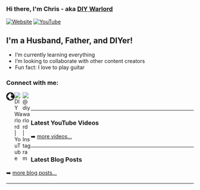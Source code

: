 ### Hi there, I'm Chris - aka [DIY Warlord][website]

[![Website](https://img.shields.io/website?down_color=red&down_message=down&label=diywarlord.com&style=for-the-badge&up_color=green&up_message=up&url=https%3A%2F%2Fwww.diywarlord.com)](https://www.diywarlord.com)
[![YouTube](https://img.shields.io/youtube/channel/subscribers/UC7-VZGvTawdqwYvnk-INS2w?label=diywarlord%20on%20youtube&style=for-the-badge)](https://www.youtube.com/channel/UC7-VZGvTawdqwYvnk-INS2w)

## I'm a Husband, Father, and DIYer!

- I’m currently learning everything
- I’m looking to collaborate with other content creators
- Fun fact: I love to play guitar

### Connect with me:

[<img align="left" alt="diywarlord.com" width="22px" src="https://raw.githubusercontent.com/iconic/open-iconic/master/svg/globe.svg" />][website]
[<img align="left" alt="DIY Warlord | YouTube" width="22px" src="https://cdn.jsdelivr.net/npm/simple-icons@v3/icons/youtube.svg" />][youtube]
[<img align="left" alt="@diywarlord | Instagram" width="22px" src="https://cdn.jsdelivr.net/npm/simple-icons@v3/icons/instagram.svg" />][instagram]

<br />
<br />

---

### Latest YouTube Videos

<!-- YOUTUBE:START -->
<!-- YOUTUBE:END -->

➡️ [more videos...](https://www.youtube.com/channel/UC7-VZGvTawdqwYvnk-INS2w)

---

### Latest Blog Posts

<!-- BLOG-POST-LIST:START -->
<!-- BLOG-POST-LIST:END -->

➡️ [more blog posts...](https://diywarlord.com/blog)

---

[website]: https://www.diywarlord.com
[blog]: http://www.diywarlord.com/blog
[youtube]: https://www.youtube.com/channel/UC7-VZGvTawdqwYvnk-INS2w
[instagram]: https://www.instagram.com/diywarlord
